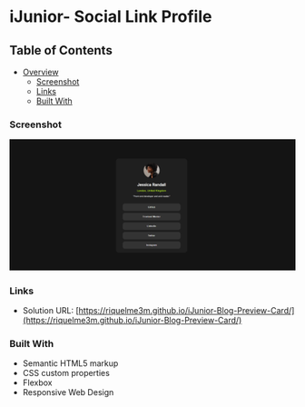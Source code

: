 # iJunior- Social Link Profile

## Table of Contents

- [Overview](#overview)
  - [Screenshot](#screenshot)
  - [Links](#links)
  - [Built With](#built-with)


### Screenshot

![](./assets/images/screenshot.png)

### Links

- Solution URL: [https://riquelme3m.github.io/iJunior-Blog-Preview-Card/](https://riquelme3m.github.io/iJunior-Blog-Preview-Card/)

### Built With

- Semantic HTML5 markup
- CSS custom properties
- Flexbox
- Responsive Web Design